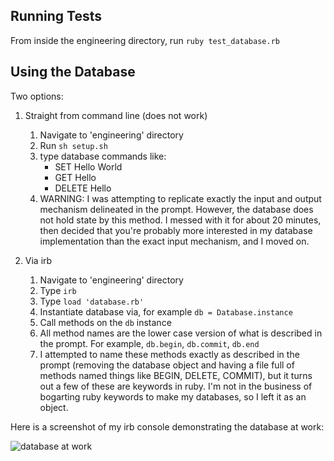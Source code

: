 ## Running Tests

From inside the engineering directory, run `ruby test_database.rb`

## Using the Database

Two options:

1. Straight from command line (does not work)
    1. Navigate to 'engineering' directory
    1. Run `sh setup.sh`
    1. type database commands like:
        - SET Hello World
        - GET Hello
        - DELETE Hello
    1. WARNING: I was attempting to replicate exactly the input and output mechanism delineated in the prompt. However, the database does not hold state by this method. I messed with it for about 20 minutes, then decided that you're probably more interested in my database implementation than the exact input mechanism, and I moved on.  
    
2. Via irb
    1. Navigate to 'engineering' directory
    1. Type `irb`
    1. Type `load 'database.rb'`
    1. Instantiate database via, for example `db = Database.instance`
    1. Call methods on the `db` instance
    1. All method names are the lower case version of what is described in the prompt. For example, `db.begin`, `db.commit`, `db.end`
    1. I attempted to name these methods exactly as described in the prompt (removing the database object and having a file full of methods named things like BEGIN, DELETE, COMMIT), but it turns out a few of these are keywords in ruby. I'm not in the business of bogarting ruby keywords to make my databases, so I left it as an object.
     
Here is a screenshot of my irb console demonstrating the database at work:

![database at work](https://chelseatroy.com/wp-content/uploads/2019/04/Screen-Shot-2019-04-14-at-7.44.44-PM.png)
    

    

